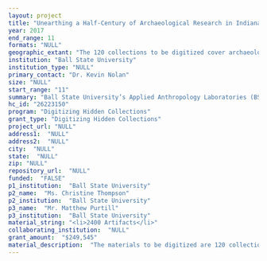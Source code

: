 ```yaml
--- 
layout: project 
title: "Unearthing a Half-Century of Archaeological Research in Indiana: Digitizing the Report of Investigations and Archaeological Report Series"
year: 2017
end_range: 11
formats: "NULL"
geographic_extant: "The 120 collections to be digitized cover archaeological investigations from all of Indiana and parts of western and central Ohio. All three physical regions in Indiana are represented including the Northern Moraine and Lake (northern third), the Central Till Plain (central third) and the Southern Hills and Lowlands (southern third)."
institution: "Ball State University"
institution_type: "NULL"
primary_contact: "Dr. Kevin Nolan"
size: "NULL"
start_range: "11"
summary: "Ball State University’s Applied Anthropology Laboratories (BSU/AAL) executes a 24-month project digitizing over 50 years of archaeological research, making significant Indiana archaeological data accessible and searchable to professionals and publics for the first time. These hidden collections include project files for 18 Archaeological Reports and 102 Reports of Investigations (AR/ROIs) from 1965 to present. AR/ROI reports are scanned, digitized, and redacted, as necessary; representative artifacts from these projects are 3D scanned and photographed; key field notes and maps are digitized and uploaded into The Digital Archaeological Record (tDAR). These AR/ROIs cover virtually all of Indiana’s long occupation history from the earliest (~11,500 B.C.) pre-contact Native American chronology, land-use behavior, religious and ritual practices through twentieth century farmsteads, military engagements, and historic Native American village/settlements. These difficult to access and underutilized collections contain valuable information for the public, Native American scholars, historians, and ethno-historians throughout the Midwest and the nation."
hc_id: "26223150"
program: "Digitizing Hidden Collections"
grant_type: "Digitizing Hidden Collections"
project_url: "NULL"
address1:  "NULL"
address2:  "NULL"
city:  "NULL"
state:  "NULL"
zip: "NULL"
repository_url:  "NULL"
funded:  "FALSE"
p1_institution:  "Ball State University"
p2_name:  "Ms. Christine Thompson"
p2_institution:  "Ball State University"
p3_name:  "Mr. Matthew Purtill"
p3_institution:  "Ball State University"
material_string: "<li>2400 Artifacts</li>"
collaborating_institution:  "NULL"
grant_amount:  "$249,545"
material_description:  "The materials to be digitized are 120 collections including 18 Archaeological Reports (dated 1965 through 1984) and 102 Reports of Investigations (dated 1980 through present). These collections represent over 50 years of archaeological research in the state of Indiana conducted by various archaeologists associated with BSU/AAL. These collections reflect archaeological research across the entire state including 42 of 92 counties within Indiana. Topics range from the earliest Native American colonizers who entered North America at the terminus of the Ice Age, to research into the origin and meaning of the earthen burial mounds that dotted the Ohio Valley and fueled speculation from America’s greatest minds including Thomas Jefferson, to documentation of military engagements such as the Mississinewa Campaign of the War of 1812, to research into African-American and Quaker farmers of East-Central Indiana. Specific AR/ROIs focus on pre-contact mounds and earthworks, large scale surveys of specific Indiana counties or river drainages, transportation related archaeology compliance projects, historic houses, and specific archaeological sites, including National Register listed pre-contact sites. See uploaded Collections List for details. Original funding agencies for this research include the National Park Service, Historic Preservation Fund, Corps of Engineers, BSU funded field schools, Preserve America, Ohio History Fund, and client funded federally mandated cultural resource management projects. Each individual AR/ROI collection is curated at BSU and consists of a technical report (sometimes 2 volumes), up to 30,000+ pre-contact and historic artifacts, maps, field notes, data sheets, etc."
---
```

